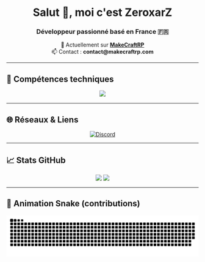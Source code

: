 <h1 align="center">Salut 👋, moi c'est ZeroxarZ</h1>
<h3 align="center">Développeur passionné basé en France 🇫🇷</h3>

<p align="center">
  🔭 Actuellement sur <a href="https://makecraftrp.com" target="_blank"><strong>MakeCraftRP</strong></a><br>
  📫 Contact : <strong>contact@makecraftrp.com</strong>
</p>

---

## 🧰 Compétences techniques

<p align="center">
  <img src="https://skillicons.dev/icons?i=js,ts,php,py,html,css,sass,bootstrap,tailwind,react,reactnative,nextjs,nodejs,express,dart,flutter,androidstudio,swift,mysql,oracle,firebase,git,github,vscode,figma,postman,zapier,ifttt" />
</p>

---

## 🌐 Réseaux & Liens

<p align="center">
  <a href="https://discord.makecraftrp.com" target="_blank">
    <img src="https://img.shields.io/badge/Discord-5865F2?style=for-the-badge&logo=discord&logoColor=white" alt="Discord" />
  </a>
</p>

---

## 📈 Stats GitHub

<p align="center">
  <img src="https://github-readme-stats.vercel.app/api?username=zeroxarz&show_icons=true&theme=tokyonight&hide_border=true" height="180" />
  <img src="https://github-readme-stats.vercel.app/api/top-langs/?username=zeroxarz&layout=compact&theme=tokyonight&hide_border=true" height="180" />
</p>

---

## 🐍 Animation Snake (contributions)

<p align="center">
  <img src="https://raw.githubusercontent.com/1999AZZAR/1999AZZAR/main/resources/grid-snake.svg" alt="snake animation" />
</p>
